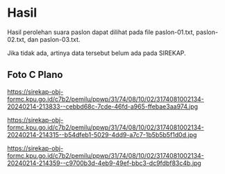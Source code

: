 # Hasil

Hasil perolehan suara paslon dapat dilihat pada file paslon-01.txt, paslon-02.txt, dan paslon-03.txt.

Jika tidak ada, artinya data tersebut belum ada pada SIREKAP.

## Foto C Plano

https://sirekap-obj-formc.kpu.go.id/c7b2/pemilu/ppwp/31/74/08/10/02/3174081002134-20240214-213833--cebbd68c-7cde-46fd-a965-ffebae3aa974.jpg

https://sirekap-obj-formc.kpu.go.id/c7b2/pemilu/ppwp/31/74/08/10/02/3174081002134-20240214-214315--b54dfeb1-5029-4dd9-a7c7-1b5b5b5f1d0d.jpg

https://sirekap-obj-formc.kpu.go.id/c7b2/pemilu/ppwp/31/74/08/10/02/3174081002134-20240214-214359--c9700b3d-4eb9-49ef-bbc3-dc9fdbf83c4b.jpg
